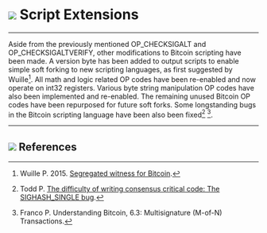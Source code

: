 # <img class="dcr-icon" src="/img/dcr-icons/Code.svg" /> Script Extensions

---

Aside from the previously mentioned OP_CHECKSIGALT and OP_CHECKSIGALTVERIFY, other modifications to Bitcoin scripting have been made. A version byte has been added to output scripts to enable simple soft forking to new scripting languages, as first suggested by Wuille[^1]. All math and logic related OP codes have been re-enabled and now operate on int32 registers. Various byte string manipulation OP codes have also been implemented and re-enabled. The remaining unused Bitcoin OP codes have been repurposed for future soft forks. Some longstanding bugs in the Bitcoin scripting language have been also been fixed[^2] [^3].

---

## <img class="dcr-icon" src="/img/dcr-icons/Sources.svg" /> References

[^1]: Wuille P. 2015. [Segregated witness for Bitcoin](https://prezi.com/lyghixkrguao/segregated-witness-and-deploying-it-for-bitcoin/).
[^2]: Todd P. [The difficulty of writing consensus critical code: The SIGHASH_SINGLE bug](https://decred.org/research/todd2014.pdf).
[^3]: Franco P. Understanding Bitcoin, 6.3: Multisignature (M-of-N) Transactions.
